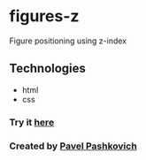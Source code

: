 # figures-z
Figure positioning using z-index

## Technologies
* html
* css

### Try it [here](https://pavelpashkovich.github.io/figures-z/)

### Created by [Pavel Pashkovich](https://github.com/PavelPashkovich)
